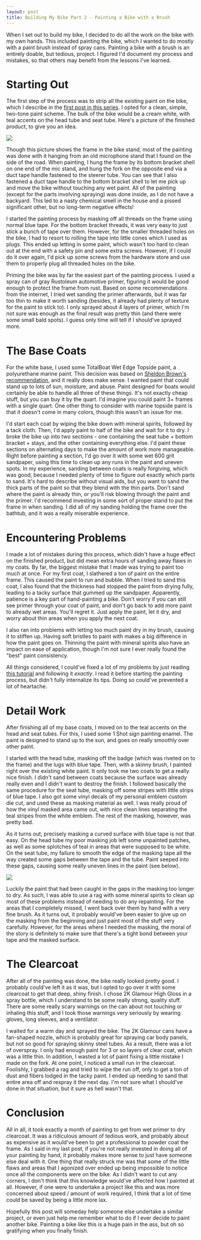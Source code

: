 ```yaml
---
layout: post
title: Building My Bike Part 2 - Painting a Bike with a Brush
---
```

When I set out to build my bike, I decided to do all the work on the bike with my own hands. This included painting the bike, which I wanted to do mostly with a paint brush instead of spray cans. Painting a bike with a brush is an entirely doable, but tedious, project. I figured I'd document my process and mistakes, so that others may benefit from the lessons I've learned.

# Starting Out
The first step of the process was to strip all the existing paint on the bike, which I describe in the [first post in this series](/2016/12/16/bike-build-pt-1.html). I opted for a clean, simple, two-tone paint scheme. The bulk of the bike would be a cream white, with teal accents on the head tube and seat tube. Here's a picture of the finished product, to give you an idea.

![](/images/raleigh_post_paint.jpg)

Though this picture shows the frame in the bike stand, most of the painting was done with it hanging from an old microphone stand that I found on the side of the road. When painting, I hung the frame by its bottom bracket shell on one end of the mic stand, and hung the fork on the opposite end via a duct tape handle fastened to the steerer tube. You can see that I also fastened a duct tape handle to the bottom bracket shell to let me pick up and move the bike without touching any wet paint. All of the painting (except for the parts involving spraying) was done inside, as I do not have a backyard. This led to a nasty chemical smell in the house and a pissed significant other, but no long-term negative effects!

I started the painting process by masking off all threads on the frame using normal blue tape. For the bottom bracket threads, it was very easy to just stick a bunch of tape over them. However, for the smaller threaded holes on the bike, I had to resort to rolling the tape into little cones which I used as plugs. This ended up letting in some paint, which wasn't too hard to clean out at the end with a safety pin and some extra screws. However, if I could do it over again, I'd pick up some screws from the hardware store and use them to properly plug all threaded holes on the bike.

Priming the bike was by far the easiest part of the painting process. I used a spray can of gray Rustoleum automotive primer, figuring it would be good enough to protect the frame from rust. Based on some recommendations from the internet, I tried wet sanding the primer afterwards, but it was far too thin to make it worth sanding (besides, it already had plenty of texture for the paint to stick to). I only sprayed about 4 layers of primer, which I'm not sure was enough as the final result was pretty thin (and there were some small bald spots). I guess only time will tell if I should've sprayed more.

# The Base Coats
For the white base, I used some TotalBoat Wet Edge Topside paint, a polyurethane marine paint. This decision was based on [Sheldon Brown's recommendation](http://www.sheldonbrown.com/paint-prep.html), and it really does make sense. I wanted paint that could stand up to lots of sun, moisture, and abuse. Paint designed for boats would certainly be able to handle all three of these things. It's not exactly cheap stuff, but you can buy it by the quart. I'd imagine you could paint 3+ frames with a single quart. One other thing to consider with marine topside paint is that it doesn't come in many colors, though this wasn't an issue for me.

I'd start each coat by wiping the bike down with mineral spirits, followed by a tack cloth. Then, I'd apply paint to half of the bike and wait for it to dry. I broke the bike up into two sections - one containing the seat tube + bottom bracket + stays, and the other containing everything else. I'd paint these sections on alternating days to make the amount of work more manageable. Right before painting a section, I'd go over it with some wet 600 grit sandpaper, using this time to clean up any runs in the paint and uneven spots. In my experience, sanding between coats is really forgiving, which was good, because I needed plenty of time to figure out exactly which parts to sand. It's hard to describe without visual aids, but you want to sand the thick parts of the paint so that they blend with the thin parts. Don't sand where the paint is already thin, or you'll risk blowing through the paint and the primer. I'd recommend investing in some sort of proper stand to put the frame in when sanding. I did all of my sanding holding the frame over the bathtub, and it was a really miserable experience.

# Encountering Problems
I made a lot of mistakes during this process, which didn't have a huge effect on the finished product, but did mean extra hours of sanding away flaws in my coats. By far, the biggest mistake that I made was trying to paint too much at once. For my first coat, I slathered a ton of paint on the entire frame. This caused the paint to run and bubble. When I tried to sand this coat, I also found that the thickness had stopped the paint from drying fully, leading to a tacky surface that gummed up the sandpaper. Apparently, patience is a key part of hand-painting a bike. Don't worry if you can still see primer through your coat of paint, and don't go back to add more paint to already wet areas. You'll regret it. Just apply the paint, let it dry, and worry about thin areas when you apply the next coat.

I also ran into problems with letting too much paint dry in my brush, causing it to stiffen up. Having soft bristles to paint with makes a big difference in how the paint goes on. Thinning the paint with mineral spirits also have an impact on ease of application, though I'm not sure I ever really found the "best" paint consistency.

All things considered, I could've fixed a lot of my problems by just reading [this tutorial](http://www.mytenspeeds.com/My_TenSpeeds_1/Site%20Contents/How_To_Do_It/Painting_A_Bicycle/Painting_Bicycles_1_Introduction.htm) and following it _exactly_. I read it before starting the painting process, but didn't fully internalize its tips. Doing so could've prevented a lot of heartache.

# Detail Work
After finishing all of my base coats, I moved on to the teal accents on the head and seat tubes. For this, I used some 1 Shot sign painting enamel. The paint is designed to stand up to the sun, and goes on really smoothly over other paint.

I started with the head tube, masking off the badge (which was riveted on to the frame) and the lugs with blue tape. Then, with a skinny brush, I painted right over the existing white paint. It only took me two coats to get a really nice finish. I didn't sand between coats because the surface was already really even and I didn't want to destroy the finish. I followed basically the same procedure for the seat tube, masking off some stripes with little strips of blue tape. I also got some vinyl decals of my personal emblem custom die cut, and used these as masking material as well. I was really proud of how the vinyl masked area came out, with nice clean lines separating the teal stripes from the white emblem. The rest of the masking, however, was pretty bad.

As it turns out, precisely masking a curved surface with blue tape is not that easy. On the head tube my poor masking job left some unpainted patches, as well as some splotches of teal in areas that were supposed to be white. On the seat tube, my failure to smooth the edge of the masking tape all the way created some gaps between the tape and the tube. Paint seeped into these gaps, causing some really uneven lines in the paint (see below).

![](/images/raleigh_bad_masking.jpg)

Luckily the paint that had been caught in the gaps in the masking too longer to dry. As such, I was able to use a rag with some mineral spirits to clean up most of these problems instead of needing to do any repainting. For the areas that I completely missed, I went back over them by hand with a very fine brush. As it turns out, it probably would've been easier to give up on the masking from the beginning and just paint most of the stuff very carefully. However, for the areas where I needed the masking, the moral of the story is definitely to make sure that there's a tight bond between your tape and the masked surface.

# The Clearcoat
After all of the painting was done, the bike really looked pretty good. I probably could've left it as it was, but I opted to go over it with some clearcoat to get that deep, shiny finish. I chose 2K Glamour High Gloss in a spray bottle, which I understand to be some really strong, quality stuff. There are some really scary warnings on the can about not touching or inhaling this stuff, and I took those warnings very seriously by wearing gloves, long sleeves, and a ventilator.

I waited for a warm day and sprayed the bike. The 2K Glamour cans have a fan-shaped nozzle, which is probably great for spraying car body panels, but not so good for spraying skinny steel tubes. As a result, there was a lot of overspray. I only had enough paint for 3 or so layers of clear coat, which was a little thin. In addition, I wasted a lot of paint fixing a little mistake I made on the fork. At one point, I noticed a small run in the clearcoat. Foolishly, I grabbed a rag and tried to wipe the run off, only to get a ton of dust and fibers lodged in the tacky paint. I ended up needing to sand that entire area off and respray it the next day. I'm not sure what I should've done in that situation, but it sure as hell wasn't that.

# Conclusion
All in all, it took exactly a month of painting to get from wet primer to dry clearcoat. It was a ridiculous amount of tedious work, and probably about as expensive as it would've been to get a professional to powder coat the frame. As I said in my last post, if you're not really invested in doing all of your painting by hand, it probably makes more sense to just have someone else deal with it. One thing that really struck me was that some of the little flaws and areas that I agonized over ended up being impossible to notice once all the components were on the bike. As I didn't want to cut any corners, I don't think that this knowledge would've affected how I painted at all. However, if one were to undertake a project like this and was more concerned about speed / amount of work required, I think that a lot of time could be saved by being a little more lax.

Hopefully this post will someday help someone else undertake a similar project, or even just help me remember what to do if I ever decide to paint another bike. Painting a bike like this is a huge pain in the ass, but oh so gratifying when you finally finish.
